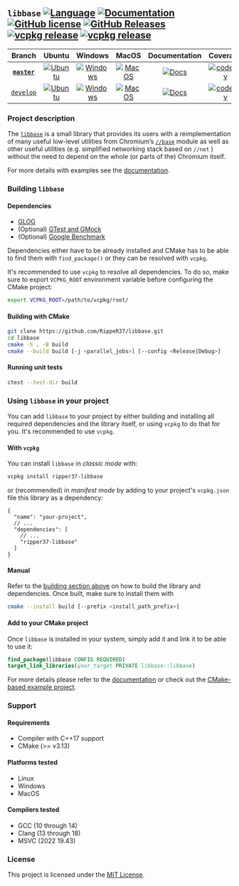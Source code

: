 ## `libbase` [![Language](https://img.shields.io/badge/language-C++17-blue.svg)](https://github.com/RippeR37/libbase) [![Documentation](https://img.shields.io/badge/documentation-online-blue.svg)](https://ripper37.github.io/libbase/) [![GitHub license](https://img.shields.io/badge/license-MIT-blue.svg)](https://raw.githubusercontent.com/ripper37/libbase/master/LICENSE) [![GitHub Releases](https://img.shields.io/github/release/ripper37/libbase.svg)](https://github.com/ripper37/libbase/releases) [![vcpkg release](https://img.shields.io/vcpkg/v/ripper37-libbase)](https://vcpkg.io/en/package/ripper37-libbase) [![vcpkg release](https://img.shields.io/vcpkg/v/ripper37-libbase?color=fba71c)](https://vcpkg.io/en/package/ripper37-libbase)

| Branch | Ubuntu | Windows | MacOS | Documentation | Coverage |
| :----: | :----: | :-----: | :---: | :-----------: | :------: |
| [**`master`**](https://github.com/RippeR37/libbase) | [![Ubuntu](https://github.com/RippeR37/libbase/actions/workflows/ubuntu.yml/badge.svg?branch=master)](https://github.com/RippeR37/libbase/actions/workflows/ubuntu.yml?query=branch:master) | [![Windows](https://github.com/RippeR37/libbase/actions/workflows/windows.yml/badge.svg?branch=master)](https://github.com/RippeR37/libbase/actions/workflows/windows.yml?query=branch:master) | [![MacOS](https://github.com/RippeR37/libbase/actions/workflows/macos.yml/badge.svg?branch=master)](https://github.com/RippeR37/libbase/actions/workflows/macos.yml?query=branch:master) | [![Docs](https://github.com/RippeR37/libbase/actions/workflows/docs.yml/badge.svg?branch=master)](https://ripper37.github.io/libbase/master/) | [![codecov](https://codecov.io/gh/RippeR37/libbase/branch/master/graph/badge.svg?token=RT0JTLDPJE)](https://app.codecov.io/gh/RippeR37/libbase/branch/master) |
| [`develop`](https://github.com/RippeR37/libbase/tree/develop) | [![Ubuntu](https://github.com/RippeR37/libbase/actions/workflows/ubuntu.yml/badge.svg?branch=develop)](https://github.com/RippeR37/libbase/actions/workflows/ubuntu.yml?query=branch:develop) | [![Windows](https://github.com/RippeR37/libbase/actions/workflows/windows.yml/badge.svg?branch=develop)](https://github.com/RippeR37/libbase/actions/workflows/windows.yml?query=branch:develop) | [![MacOS](https://github.com/RippeR37/libbase/actions/workflows/macos.yml/badge.svg?branch=develop)](https://github.com/RippeR37/libbase/actions/workflows/macos.yml?query=branch:develop) | [![Docs](https://github.com/RippeR37/libbase/actions/workflows/docs.yml/badge.svg?branch=develop)](https://ripper37.github.io/libbase/develop/) | [![codecov](https://codecov.io/gh/RippeR37/libbase/branch/develop/graph/badge.svg?token=RT0JTLDPJE)](https://app.codecov.io/gh/RippeR37/libbase/branch/develop) |


### Project description

The [`libbase`](https://github.com/RippeR37/libbase/) is a small library that
provides its users with a reimplementation of many useful low-level utilities
from Chromium’s
[`//base`](https://chromium.googlesource.com/chromium/src/base/) module as well
as other useful utilities (e.g. simplified networking stack based on `//net` )
without the need to depend on the whole (or parts of the) Chromium itself.

For more details with examples see the
[documentation](https://ripper37.github.io/libbase/).


### Building `libbase`

#### Dependencies

- [GLOG](https://github.com/google/glog)
- (Optional) [GTest and GMock](https://github.com/google/googletest)
- (Optional) [Google Benchmark](https://github.com/google/benchmark)

Dependencies either have to be already installed and CMake has to be able to
find them with `find_package()` or they can be resolved with `vcpkg`.

It's recommended to use `vcpkg` to resolve all dependencies. To do so, make sure
to export `VCPKG_ROOT` environment variable before configuring the CMake
project:

```bash
export VCPKG_ROOT=/path/to/vcpkg/root/
```

#### Building with CMake

```bash
git clone https://github.com/RippeR37/libbase.git
cd libbase
cmake -S . -B build
cmake --build build [-j <parallel_jobs>] [--config <Release|Debug>]
```

#### Running unit tests

```bash
ctest --test-dir build
```

### Using `libbase` in your project

You can add `libbase` to your project by either building and installing all
required dependencies and the library itself, or using `vcpkg` to do that for
you. It's recommended to use `vcpkg`.

#### With `vcpkg`

You can install `libbase` in _classic mode_ with:

```bash
vcpkg install ripper37-libbase
```

or (recommended) in _manifest mode_ by adding to your project's `vcpkg.json`
file this library as a dependency:

```jsonc
{
  "name": "your-project",
  // ...
  "dependencies": [
    // ...
    "ripper37-libbase"
  ]
}
```

#### Manual

Refer to the
[building section above](https://github.com/RippeR37/libbase?tab=readme-ov-file#building-libbase)
on how to build the library and dependencies. Once built, make sure to install
them with

```bash
cmake --install build [--prefix <install_path_prefix>]
```

#### Add to your CMake project

Once `libbase` is installed in your system, simply add it and link it to be able
to use it:

```cmake
find_package(libbase CONFIG REQUIRED)
target_link_libraries(your_target PRIVATE libbase::libbase)
```

For more details please refer to the
[documentation](https://ripper37.github.io/libbase/master/getting_started/using.html)
or check out the
[CMake-based example project](https://github.com/RippeR37/libbase-example-cmake).

### Support

#### Requirements

* Compiler with C++17 support
* CMake (>= v3.13)

#### Platforms tested

* Linux
* Windows
* MacOS

#### Compilers tested

* GCC (10 through 14)
* Clang (13 through 18)
* MSVC (2022 19.43)

### License

This project is licensed under the [MIT License](LICENSE).
